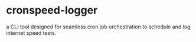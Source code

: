 # cronspeed-logger
a CLI tool designed for seamless cron job orchestration to schedule and log internet speed tests.
